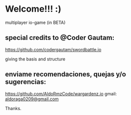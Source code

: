 # Welcome!!! :)

multiplayer io-game (in BETA)

## special credits to @Coder Gautam:
https://github.com/codergautam/swordbattle.io

giving the basis and structure


## enviame recomendaciones, quejas y/o sugerencias:
https://github.com/AldoRmzCode/wargardenz.io
gmail: aldoraga0209@gmail.com


Thanks.